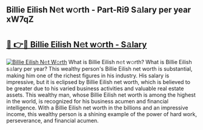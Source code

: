 ## Billie Eilish N𝚎t w𝚘rth - Part-Ri9 S𝚊lary per year xW7qZ

# <h2><a href="http://gc597xf.nevu.top/?p=Billie+Eilish">🔗 👉🔴 Billie Eilish N𝚎t w𝚘rth - S𝚊lary</a></h2>

[![Billie Eilish N𝚎t W𝚘rth](https://i.imgur.com/Oavwk0R.jpeg)](http://gc597xf.nevu.top/?p=Billie+Eilish)
What is Billie Eilish n𝚎t w𝚘rth? What is Billie Eilish s𝚊lary per year?
This wealthy person's Billie Eilish net worth is substantial, making him one of the richest figures in his industry. His salary is impressive, but it is eclipsed by Billie Eilish net worth, which is believed to be greater due to his varied business activities and valuable real estate assets. This wealthy man, whose Billie Eilish net worth is among the highest in the world, is recognized for his business acumen and financial intelligence. With a Billie Eilish net worth in the billions and an impressive income, this wealthy person is a shining example of the power of hard work, perseverance, and financial acumen.
